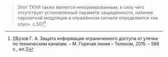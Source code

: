 >Этот ТКУИ также является ненормированным, в силу чего отсутствует установленный параметр защищённости, наличие паразитной модуляции в отражённом сигнале определяется «на слух».
>c.507[^1] 

[^1]:[[Бузов Г. А. Защита информации ограниченного доступа от утечки по техническим каналам. – М. Горячая линия – Телеком, 2015. – 586 с., ил.]]